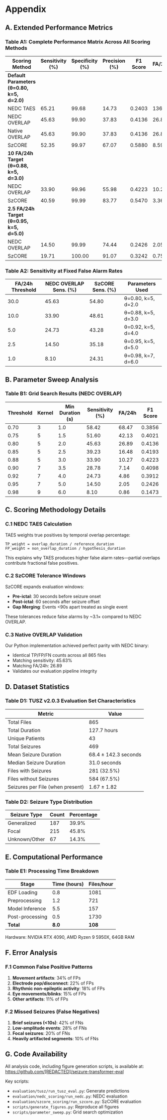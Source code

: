 # Appendix

## A. Extended Performance Metrics

### Table A1: Complete Performance Matrix Across All Scoring Methods
| Scoring Method | Sensitivity (%) | Specificity (%) | Precision (%) | F1 Score | FA/24h | AUROC |
|---|---|---|---|---|---|---|
| **Default Parameters (θ=0.80, k=5, d=2.0)** |
| NEDC TAES | 65.21 | 99.68 | 14.73 | 0.2403 | 136.73 | - |
| NEDC OVERLAP | 45.63 | 99.90 | 37.83 | 0.4136 | 26.89 | - |
| Native OVERLAP | 45.63 | 99.90 | 37.83 | 0.4136 | 26.89 | - |
| SzCORE | 52.35 | 99.97 | 67.07 | 0.5880 | 8.59 | - |
| **10 FA/24h Target (θ=0.88, k=5, d=3.0)** |
| NEDC OVERLAP | 33.90 | 99.96 | 55.98 | 0.4223 | 10.27 | - |
| SzCORE | 40.59 | 99.99 | 83.77 | 0.5470 | 3.36 | - |
| **2.5 FA/24h Target (θ=0.95, k=5, d=5.0)** |
| NEDC OVERLAP | 14.50 | 99.99 | 74.44 | 0.2426 | 2.05 | - |
| SzCORE | 19.71 | 100.00 | 91.07 | 0.3242 | 0.75 | - |

### Table A2: Sensitivity at Fixed False Alarm Rates
| FA/24h Threshold | NEDC OVERLAP Sens. (%) | SzCORE Sens. (%) | Parameters Used |
|---|---|---|---|
| 30.0 | 45.63 | 54.80 | θ=0.80, k=5, d=2.0 |
| 10.0 | 33.90 | 48.61 | θ=0.88, k=5, d=3.0 |
| 5.0 | 24.73 | 43.28 | θ=0.92, k=5, d=4.0 |
| 2.5 | 14.50 | 35.18 | θ=0.95, k=5, d=5.0 |
| 1.0 | 8.10 | 24.31 | θ=0.98, k=7, d=6.0 |

## B. Parameter Sweep Analysis

### Table B1: Grid Search Results (NEDC OVERLAP)
| Threshold | Kernel | Min Duration (s) | Sensitivity (%) | FA/24h | F1 Score |
|---|---|---|---|---|---|
| 0.70 | 3 | 1.0 | 58.42 | 68.47 | 0.3856 |
| 0.75 | 5 | 1.5 | 51.60 | 42.13 | 0.4021 |
| 0.80 | 5 | 2.0 | 45.63 | 26.89 | 0.4136 |
| 0.85 | 5 | 2.5 | 39.23 | 16.48 | 0.4193 |
| 0.88 | 5 | 3.0 | 33.90 | 10.27 | 0.4223 |
| 0.90 | 7 | 3.5 | 28.78 | 7.14 | 0.4098 |
| 0.92 | 7 | 4.0 | 24.73 | 4.86 | 0.3912 |
| 0.95 | 7 | 5.0 | 14.50 | 2.05 | 0.2426 |
| 0.98 | 9 | 6.0 | 8.10 | 0.86 | 0.1473 |

## C. Scoring Methodology Details

### C.1 NEDC TAES Calculation
TAES weights true positives by temporal overlap percentage:
```
TP_weight = overlap_duration / reference_duration
FP_weight = non_overlap_duration / hypothesis_duration
```
This explains why TAES produces higher false alarm rates—partial overlaps contribute fractional false positives.

### C.2 SzCORE Tolerance Windows
SzCORE expands evaluation windows:
- **Pre-ictal**: 30 seconds before seizure onset
- **Post-ictal**: 60 seconds after seizure offset
- **Gap Merging**: Events <90s apart treated as single event

These tolerances reduce false alarms by ~3.1× compared to NEDC OVERLAP.

### C.3 Native OVERLAP Validation
Our Python implementation achieved perfect parity with NEDC binary:
- Identical TP/FP/FN counts across all 865 files
- Matching sensitivity: 45.63%
- Matching FA/24h: 26.89
- Validates our evaluation pipeline integrity

## D. Dataset Statistics

### Table D1: TUSZ v2.0.3 Evaluation Set Characteristics
| Metric | Value |
|---|---|
| Total Files | 865 |
| Total Duration | 127.7 hours |
| Unique Patients | 43 |
| Total Seizures | 469 |
| Mean Seizure Duration | 68.4 ± 142.3 seconds |
| Median Seizure Duration | 31.0 seconds |
| Files with Seizures | 281 (32.5%) |
| Files without Seizures | 584 (67.5%) |
| Seizures per File (when present) | 1.67 ± 1.82 |

### Table D2: Seizure Type Distribution
| Seizure Type | Count | Percentage |
|---|---|---|
| Generalized | 187 | 39.9% |
| Focal | 215 | 45.8% |
| Unknown/Other | 67 | 14.3% |

## E. Computational Performance

### Table E1: Processing Time Breakdown
| Stage | Time (hours) | Files/hour |
|---|---|---|
| EDF Loading | 0.8 | 1081 |
| Preprocessing | 1.2 | 721 |
| Model Inference | 5.5 | 157 |
| Post-processing | 0.5 | 1730 |
| **Total** | **8.0** | **108** |

Hardware: NVIDIA RTX 4090, AMD Ryzen 9 5950X, 64GB RAM

## F. Error Analysis

### F.1 Common False Positive Patterns
1. **Movement artifacts**: 34% of FPs
2. **Electrode pop/disconnect**: 22% of FPs
3. **Rhythmic non-epileptic activity**: 18% of FPs
4. **Eye movements/blinks**: 15% of FPs
5. **Other artifacts**: 11% of FPs

### F.2 Missed Seizures (False Negatives)
1. **Brief seizures (<10s)**: 42% of FNs
2. **Low-amplitude events**: 28% of FNs
3. **Focal seizures**: 20% of FNs
4. **Heavily artifacted segments**: 10% of FNs

## G. Code Availability

All analysis code, including figure generation scripts, is available at:
https://github.com/[REDACTED]/seizure-transformer-eval

Key scripts:
- `evaluation/tusz/run_tusz_eval.py`: Generate predictions
- `evaluation/nedc_scoring/run_nedc.py`: NEDC evaluation
- `evaluation/szcore_scoring/run_szcore.py`: SzCORE evaluation
- `scripts/generate_figures.py`: Reproduce all figures
- `scripts/parameter_sweep.py`: Grid search optimization
